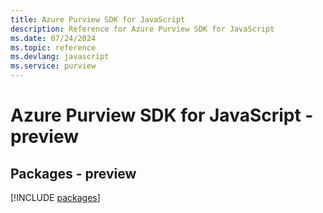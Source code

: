 ```yaml
---
title: Azure Purview SDK for JavaScript
description: Reference for Azure Purview SDK for JavaScript
ms.date: 07/24/2024
ms.topic: reference
ms.devlang: javascript
ms.service: purview
---
```

# Azure Purview SDK for JavaScript - preview
## Packages - preview
[!INCLUDE [packages](purview-index.md)]